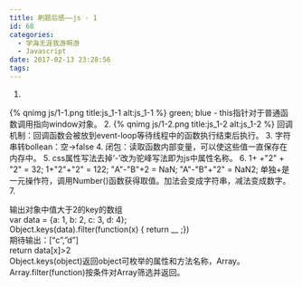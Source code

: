 ```yaml
---
title: 刷题后感——js - 1
id: 68
categories:
  - 学海无涯我游啊游
  - Javascript
date: 2017-02-13 23:28:56
tags:
---
```


1.  
{% qnimg js/1-1.png title:js_1-1 alt:js_1-1 %}
green; blue - this指针对于普通函数调用指向window对象。
2.
{% qnimg js/1-2.png title:js_1-2 alt:js_1-2 %}
回调机制：回调函数会被放到event-loop等待线程中的函数执行结束后执行。
3.  字符串转bollean：空-&gt;false
4.  闭包：读取函数内部变量，可以使这些值一直保存在内存中。
5.  css属性写法去掉‘-’改为驼峰写法即为js中属性名称。
6.  1+ +"2" + "2" = 32; 1+"2"+"2" = 122; "A"-"B"+2 = NaN; "A"-"B"+"2" = NaN2; 单独+是一元操作符，调用Number()函数获得取值。加法会变成字符串，减法变成数字。
7.  <div class="result-question-box">
<div class="subject-question">
<div>输出对象中值大于2的key的数组</div>
<div>var data = {a: 1, b: 2, c: 3, d: 4};</div>
<div>Object.keys(data).filter(function(x) { return <span class="blank-num">__</span> ;})</div>
<div>期待输出：[“c”,”d”]</div>
<div>return data[x]&gt;2</div>
<div>Object.keys(object)返回object可枚举的属性和方法名称，Array。</div>
<div>Array.filter(function)按条件对Array筛选并返回。</div>
</div>
</div>
